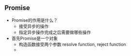 ## Promise

* Promise的作用是什么？
  * 接受异步的操作
  * 指定异步操作完成之后需要做哪些操作
* 首先Promise是一个对象
  * 构造函数接受两个参数 resolve function, reject function
  * 


